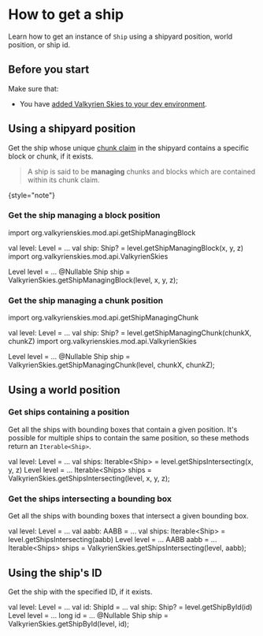 # How to get a ship

Learn how to get an instance of `Ship` using a shipyard position, world position, or ship id.

## Before you start

Make sure that:
- You have [added Valkyrien Skies to your dev environment](How-to-add-Valkyrien-Skies-to-your-dev-environment.md).

## Using a shipyard position 

Get the ship whose unique [chunk claim](The-Shipyard.md#chunk-claims) in the shipyard contains a specific block or
chunk, if it exists.

> A ship is said to be **managing** chunks and blocks which are contained within its chunk claim.
>
{style="note"}

### Get the ship managing a block position

<tabs group="ktj">
<tab title="Kotlin" group-key="kotlin">
<code-block lang="Kotlin">
import org.valkyrienskies.mod.api.getShipManagingBlock

val level: Level = ...
val ship: Ship? = level.getShipManagingBlock(x, y, z)
</code-block>
</tab>
<tab title="Java" group-key="java">
<code-block lang="Java">
import org.valkyrienskies.mod.api.ValkyrienSkies

Level level = ...
@Nullable Ship ship = ValkyrienSkies.getShipManagingBlock(level, x, y, z);
</code-block>
</tab>
</tabs>

### Get the ship managing a chunk position 

<tabs group="ktj">
<tab title="Kotlin" group-key="kotlin">
<code-block lang="Kotlin">
import org.valkyrienskies.mod.api.getShipManagingChunk

val level: Level = ...
val ship: Ship? = level.getShipManagingChunk(chunkX, chunkZ)
</code-block>
</tab>
<tab title="Java" group-key="java">
<code-block lang="Java">
import org.valkyrienskies.mod.api.ValkyrienSkies

Level level = ...
@Nullable Ship ship = ValkyrienSkies.getShipManagingChunk(level, chunkX, chunkZ);
</code-block>
</tab>
</tabs>

## Using a world position

### Get ships containing a position

Get all the ships with bounding boxes that contain a given position. It's possible for multiple ships to contain
the same position, so these methods return an `Iterable<Ship>`.

<tabs group="ktj">
<tab title="Kotlin" group-key="kotlin">
<code-block lang="Kotlin">
val level: Level = ...
val ships: Iterable&lt;Ship&gt; = level.getShipsIntersecting(x, y, z)
</code-block>
</tab>
<tab title="Java" group-key="java">
<code-block lang="Java">
Level level = ...
Iterable&lt;Ships&gt; ships = ValkyrienSkies.getShipsIntersecting(level, x, y, z);
</code-block>
</tab>
</tabs>

### Get the ships intersecting a bounding box

Get all the ships with bounding boxes that intersect a given bounding box.

<tabs group="ktj">
<tab title="Kotlin" group-key="kotlin">
<code-block lang="Kotlin">
val level: Level = ...
val aabb: AABB = ...
val ships: Iterable&lt;Ship&gt; = level.getShipsIntersecting(aabb)
</code-block>
</tab>
<tab title="Java" group-key="java">
<code-block lang="Java">
Level level = ...
AABB aabb = ...
Iterable&lt;Ships&gt; ships = ValkyrienSkies.getShipsIntersecting(level, aabb);
</code-block>
</tab>
</tabs>

## Using the ship's ID

Get the ship with the specified ID, if it exists.

<tabs group="ktj">
<tab title="Kotlin" group-key="kotlin">
<code-block lang="Kotlin">
val level: Level = ...
val id: ShipId = ...
val ship: Ship? = level.getShipById(id)
</code-block>
</tab>
<tab title="Java" group-key="java">
<code-block lang="Java">
Level level = ...
long id = ...
@Nullable Ship ship = ValkyrienSkies.getShipById(level, id);
</code-block>
</tab>
</tabs>